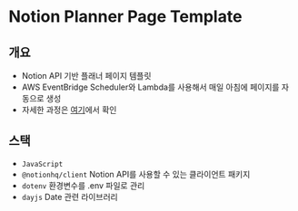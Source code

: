 # Notion Planner Page Template

## 개요

- Notion API 기반 플래너 페이지 템플릿
- AWS EventBridge Scheduler와 Lambda를 사용해서 매일 아침에 페이지를 자동으로 생성
- 자세한 과정은 [여기](https://velog.io/@inhudev/%EB%85%B8%EC%85%98-%ED%94%8C%EB%9E%98%EB%84%88-%ED%8E%98%EC%9D%B4%EC%A7%80-%EC%83%9D%EC%84%B1-%EC%9E%90%EB%8F%99%ED%99%94)에서 확인

## 스택

- `JavaScript`
- `@notionhq/client` Notion API를 사용할 수 있는 클라이언트 패키지
- `dotenv` 환경변수를 .env 파일로 관리
- `dayjs` Date 관련 라이브러리

